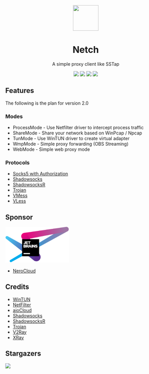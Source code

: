 <p align="center"><img src="https://github.com/NetchX/Netch/blob/master/Netch/Resources/Netch.png?raw=true" height="80" width="80" /></p>

<div align="center">

# Netch
A simple proxy client like SSTap

[![](https://img.shields.io/badge/telegram-group-green?style=flat-square)](https://t.me/netch_group)
[![](https://img.shields.io/badge/telegram-channel-blue?style=flat-square)](https://t.me/netch_channel)
[![](https://img.shields.io/github/downloads/NetchX/Netch/total.svg?style=flat-square)](https://github.com/NetchX/Netch/releases)
[![](https://img.shields.io/github/v/release/NetchX/Netch?style=flat-square)](https://github.com/NetchX/Netch/releases)
</div>

## Features
The following is the plan for version 2.0

### Modes
- ProcessMode - Use Netfilter driver to intercept process traffic
- ShareMode - Share your network based on WinPcap / Npcap
- TunMode - Use WinTUN driver to create virtual adapter
- WmpMode - Simple proxy forwarding (OBS Streaming)
- WebMode - Simple web proxy mode

### Protocols
- [Socks5 with Authorization](https://www.wikiwand.com/en/SOCKS)
- [Shadowsocks](https://github.com/shadowsocks/shadowsocks-libev)
- [ShadowsocksR](https://github.com/shadowsocksrr/shadowsocksr-libev)
- [Trojan](https://trojan-gfw.github.io/trojan/)
- [VMess](https://github.com/v2fly/v2ray-core)
- [VLess](https://github.com/xtls/xray-core)

## Sponsor
<a href="https://www.jetbrains.com/?from=Netch"><img src="jetbrains.svg" alt="JetBrains" width="200"/></a>

- [NeroCloud](https://nerocloud.io)

## Credits
- [WinTUN](https://www.wintun.net)
- [NetFilter](https://netfiltersdk.com)
- [aioCloud](https://github.com/aiocloud)
- [Shadowsocks](https://github.com/shadowsocks/shadowsocks-libev)
- [ShadowsocksR](https://github.com/shadowsocksrr/shadowsocksr-libev)
- [Trojan](https://github.com/trojan-gfw/trojan)
- [V2Ray](https://github.com/v2fly/v2ray-core)
- [XRay](https://github.com/xtls/xray-core)

## Stargazers
[![](https://starchart.cc/NetchX/Netch.svg)](https://starchart.cc/NetchX/Netch)
